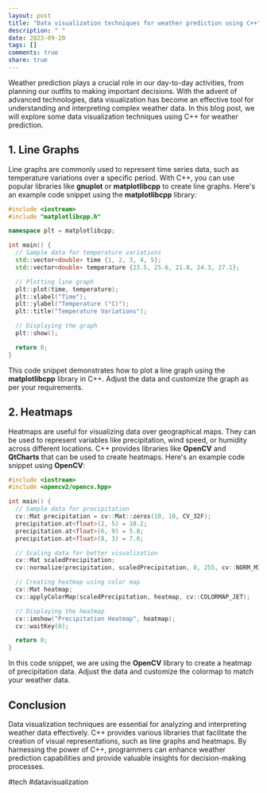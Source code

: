 ```yaml
---
layout: post
title: "Data visualization techniques for weather prediction using C++"
description: " "
date: 2023-09-20
tags: []
comments: true
share: true
---
```


Weather prediction plays a crucial role in our day-to-day activities, from planning our outfits to making important decisions. With the advent of advanced technologies, data visualization has become an effective tool for understanding and interpreting complex weather data. In this blog post, we will explore some data visualization techniques using C++ for weather prediction.

## 1. Line Graphs

Line graphs are commonly used to represent time series data, such as temperature variations over a specific period. With C++, you can use popular libraries like **gnuplot** or **matplotlibcpp** to create line graphs. Here's an example code snippet using the **matplotlibcpp** library:

```cpp
#include <iostream>
#include "matplotlibcpp.h"

namespace plt = matplotlibcpp;

int main() {
  // Sample data for temperature variations
  std::vector<double> time {1, 2, 3, 4, 5};
  std::vector<double> temperature {23.5, 25.6, 21.8, 24.3, 27.1};

  // Plotting line graph
  plt::plot(time, temperature);
  plt::xlabel("Time");
  plt::ylabel("Temperature (°C)");
  plt::title("Temperature Variations");

  // Displaying the graph
  plt::show();

  return 0;
}
```

This code snippet demonstrates how to plot a line graph using the **matplotlibcpp** library in C++. Adjust the data and customize the graph as per your requirements.

## 2. Heatmaps

Heatmaps are useful for visualizing data over geographical maps. They can be used to represent variables like precipitation, wind speed, or humidity across different locations. C++ provides libraries like **OpenCV** and **QtCharts** that can be used to create heatmaps. Here's an example code snippet using **OpenCV**:

```cpp
#include <iostream>
#include <opencv2/opencv.hpp>

int main() {
  // Sample data for precipitation
  cv::Mat precipitation = cv::Mat::zeros(10, 10, CV_32F);
  precipitation.at<float>(2, 5) = 10.2;
  precipitation.at<float>(6, 9) = 5.8;
  precipitation.at<float>(8, 3) = 7.6;

  // Scaling data for better visualization
  cv::Mat scaledPrecipitation;
  cv::normalize(precipitation, scaledPrecipitation, 0, 255, cv::NORM_MINMAX, CV_8U);

  // Creating heatmap using color map
  cv::Mat heatmap;
  cv::applyColorMap(scaledPrecipitation, heatmap, cv::COLORMAP_JET);

  // Displaying the heatmap
  cv::imshow("Precipitation Heatmap", heatmap);
  cv::waitKey(0);

  return 0;
}
```

In this code snippet, we are using the **OpenCV** library to create a heatmap of precipitation data. Adjust the data and customize the colormap to match your weather data.

## Conclusion

Data visualization techniques are essential for analyzing and interpreting weather data effectively. C++ provides various libraries that facilitate the creation of visual representations, such as line graphs and heatmaps. By harnessing the power of C++, programmers can enhance weather prediction capabilities and provide valuable insights for decision-making processes.

#tech #datavisualization